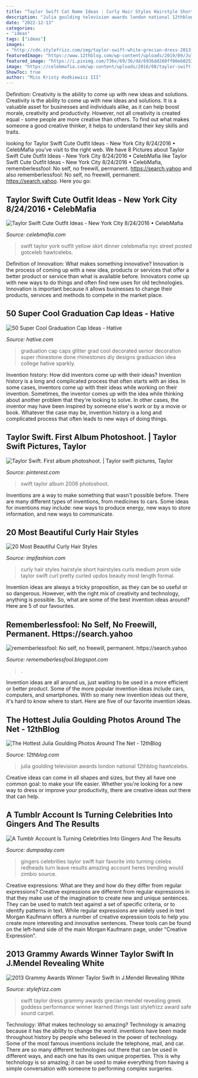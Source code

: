 ```yaml
---
title: "Taylor Swift Cat Name Ideas : Curly Hair Styles Hairstyle Short Hairstyles Curls Medium Prom Side Taylor Swift Curl Pretty Curled Updos Beauty Most Length Formal"
description: "Julia goulding television awards london national 12thblog hawtcelebs"
date: "2022-12-13"
categories:
- "ideas"
tags: ["ideas"]
images:
- "http://cdn.stylefrizz.com/img/taylor-swift-white-grecian-dress-2013-grammy-awards.jpg"
featuredImage: "https://www.12thblog.com/wp-content/uploads/2019/09/Julia-Goulding-26.jpg"
featured_image: "https://i.pinimg.com/736x/69/36/dd/6936dd260ff00e60253eef9f533888fa--taylor-swift-music-taylor-swift-twitter.jpg"
image: "https://celebmafia.com/wp-content/uploads/2016/08/taylor-swift-cute-outfit-ideas-new-york-city-8-24-2016-18.jpg"
ShowToc: true
author: "Miss Kristy Hodkiewicz III"
---
```



Definition: Creativity is the ability to come up with new ideas and solutions.
Creativity is the ability to come up with new ideas and solutions. It is a valuable asset for businesses and individuals alike, as it can help boost morale, creativity and productivity. However, not all creativity is created equal - some people are more creative than others. To find out what makes someone a good creative thinker, it helps to understand their key skills and traits.

	

		
looking for Taylor Swift Cute Outfit Ideas - New York City 8/24/2016 • CelebMafia you've visit to the right web. We have 8 Pictures about Taylor Swift Cute Outfit Ideas - New York City 8/24/2016 • CelebMafia like Taylor Swift Cute Outfit Ideas - New York City 8/24/2016 • CelebMafia, rememberlessfool: No self, no freewill, permanent. https://search.yahoo and also rememberlessfool: No self, no freewill, permanent. https://search.yahoo. Here you go:
		
    
## Taylor Swift Cute Outfit Ideas - New York City 8/24/2016 • CelebMafia

<img loading=lazy src="https://celebmafia.com/wp-content/uploads/2016/08/taylor-swift-cute-outfit-ideas-new-york-city-8-24-2016-18.jpg" onerror="this.onerror=null;this.src='https://tse3.mm.bing.net/th?id=OIP.bHi4mXg2NJNISHiLUfMLWgHaLH&amp;pid=15.1';" alt="Taylor Swift Cute Outfit Ideas - New York City 8/24/2016 • CelebMafia">

_Source: celebmafia.com_

>swift taylor york outfit yellow skirt dinner celebmafia nyc street posted gotceleb hawtcelebs. 

	

Definition of Innovation: What makes something innovative?
Innovation is the process of coming up with a new idea, products or services that offer a better product or service than what is available before. Innovators come up with new ways to do things and often find new uses for old technologies. Innovation is important because it allows businesses to change their products, services and methods to compete in the market place.

    
## 50 Super Cool Graduation Cap Ideas - Hative

<img loading=lazy src="https://hative.com/wp-content/uploads/2016/04/graduation-caps/29-super-cool-graduation-cap-ideas.jpg" onerror="this.onerror=null;this.src='https://tse3.mm.bing.net/th?id=OIP.wGjxiClieYNM1PlY1yNDnQHaIh&amp;pid=15.1';" alt="50 Super Cool Graduation Cap Ideas - Hative">

_Source: hative.com_

>graduation cap caps glitter grad cool decorated senior decoration super rhinestone done rhinestones diy designs graduacion idea college hative sparkly. 

	

Invention history: How did inventors come up with their ideas?
Invention history is a long and complicated process that often starts with an idea. In some cases, inventors come up with their ideas while working on their invention. Sometimes, the inventor comes up with the idea while thinking about another problem that they're looking to solve. In other cases, the inventor may have been inspired by someone else's work or by a movie or book. Whatever the case may be, invention history is a long and complicated process that often leads to new ways of doing things.

    
## Taylor Swift. First Album Photoshoot. | Taylor Swift Pictures, Taylor

<img loading=lazy src="https://i.pinimg.com/736x/69/36/dd/6936dd260ff00e60253eef9f533888fa--taylor-swift-music-taylor-swift-twitter.jpg" onerror="this.onerror=null;this.src='https://tse4.mm.bing.net/th?id=OIP.q0i05kMF05Mb4mPRAma88QEsEs&amp;pid=15.1';" alt="Taylor Swift. First album photoshoot. | Taylor swift pictures, Taylor">

_Source: pinterest.com_

>swift taylor album 2006 photoshoot. 

	

Inventions are a way to make something that wasn't possible before. There are many different types of inventions, from medicines to cars. Some ideas for inventions may include: new ways to produce energy, new ways to store information, and new ways to communicate.

    
## 20 Most Beautiful Curly Hair Styles

<img loading=lazy src="http://4.bp.blogspot.com/-3SdmJT3HCiU/UOb8mwOqqMI/AAAAAAAABvU/BVXwRU79dlo/s1600/curly+hairstyles+2013+(18).jpg" onerror="this.onerror=null;this.src='https://tse2.mm.bing.net/th?id=OIP.vepa4FfV_iuedof0siwg6gHaLs&amp;pid=15.1';" alt="20 Most Beautiful Curly Hair Styles">

_Source: impfashion.com_

>curly hair styles hairstyle short hairstyles curls medium prom side taylor swift curl pretty curled updos beauty most length formal. 

	

Invention ideas are always a tricky proposition, as they can be so useful or so dangerous. However, with the right mix of creativity and technology, anything is possible. So, what are some of the best invention ideas around? Here are 5 of our favourites.

    
## Rememberlessfool: No Self, No Freewill, Permanent. Https://search.yahoo

<img loading=lazy src="https://1.bp.blogspot.com/-qNvgSStlkbc/YNZaPmjCezI/AAAAAAAAm50/ZPB3N_jhe5oFeJIxVchmZ9y0flFbHl7ngCLcBGAsYHQ/w1200-h630-p-k-no-nu/Untitled.png9.png" onerror="this.onerror=null;this.src='https://tse4.mm.bing.net/th?id=OIP.R5nhYK9yLarblJhwGKG9QAHaD4&amp;pid=15.1';" alt="rememberlessfool: No self, no freewill, permanent. https://search.yahoo">

_Source: rememeberlessfool.blogspot.com_

>. 

	

Invention ideas are all around us, just waiting to be used in a more efficient or better product. Some of the more popular invention ideas include cars, computers, and smartphones. With so many new invention ideas out there, it's hard to know where to start. Here are five of our favorite invention ideas.

    
## The Hottest Julia Goulding Photos Around The Net - 12thBlog

<img loading=lazy src="https://www.12thblog.com/wp-content/uploads/2019/09/Julia-Goulding-26.jpg" onerror="this.onerror=null;this.src='https://tse1.mm.bing.net/th?id=OIP.a0bnAhD9Hi1dCL6Q6bqDAQHaL3&amp;pid=15.1';" alt="The Hottest Julia Goulding Photos Around The Net - 12thBlog">

_Source: 12thblog.com_

>julia goulding television awards london national 12thblog hawtcelebs. 

	

Creative ideas can come in all shapes and sizes, but they all have one common goal: to make your life easier. Whether you're looking for a new way to dress or improve your productivity, there are creative ideas out there that can help.

    
## A Tumblr Account Is Turning Celebrities Into Gingers And The Results

<img loading=lazy src="http://www.dumpaday.com/wp-content/uploads/2015/05/gingers-20.jpg" onerror="this.onerror=null;this.src='https://tse3.mm.bing.net/th?id=OIP._ixYg07xM8wF0_YFtyRIUAHaGy&amp;pid=15.1';" alt="A Tumblr Account Is Turning Celebrities Into Gingers And The Results">

_Source: dumpaday.com_

>gingers celebrities taylor swift hair favorite into turning celebs redheads turn leave results amazing account heres trending would zimbio source. 

	

Creative expressions: What are they and how do they differ from regular expressions?
Creative expressions are different from regular expressions in that they make use of the imagination to create new and unique sentences. They can be used to match text against a set of specific criteria, or to identify patterns in text.
While regular expressions are widely used in text Morgan Kaufmann offers a number of creative expression tools to help you create more interesting and innovative sentences. These tools can be found on the left-hand side of the main Morgan Kaufmann page, under “Creative Expression”.

    
## 2013 Grammy Awards Winner Taylor Swift In J.Mendel Revealing White

<img loading=lazy src="http://cdn.stylefrizz.com/img/taylor-swift-white-grecian-dress-2013-grammy-awards.jpg" onerror="this.onerror=null;this.src='https://tse2.mm.bing.net/th?id=OIP.KDoixkE0rWsXvFiqgGKXvwHaLW&amp;pid=15.1';" alt="2013 Grammy Awards Winner Taylor Swift In J.Mendel Revealing White">

_Source: stylefrizz.com_

>swift taylor dress grammy awards grecian mendel revealing greek goddess performance winner learned things last stylefrizz award safe sound carpet. 

	

Technology: What makes technology so amazing?
Technology is amazing because it has the ability to change the world. inventions have been made throughout history by people who believed in the power of technology. Some of the most famous inventions include the telephone, mail, and car. There are so many different technologies out there that can be used in different ways, and each one has its own unique properties. This is why technology is so amazing; it can be used to make everything from having a simple conversation with someone to performing complex surgeries.

